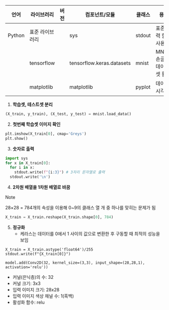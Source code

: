 |언어|라이브러리|버전|컴포넌트/모듈|클래스|용도|
|---|---|---|---|---|---|
|Python|표준 라이브러리||sys|stdout|표준 출력 함수 사용|
||tensorflow||tensorflow.keras.datasets|mnist|MNIST 손글씨 데이터셋 활용|
||matplotlib||matplotlib|pyplot|데이터 시각화|

1. **학습셋, 테스트셋 분리**
```python
(X_train, y_train), (X_test, y_test) = mnist.load_data()
```

2. **첫번째 학습셋 이미지 확인**
```python
plt.imshow(X_train[0], cmap='Greys')
plt.show()
```

3. **숫자로 출력**
```python
import sys
for x in X_train[0]:
  for i in x:
    stdout.write(f"{i:3}") # 3자리 문자열로 출력 
  stdout.write('\n')
```

4. **2차원 배열을 1차원 배열로 바꿈**
> [!NOTE]
> 28×28 = 784개의 속성을 이용해 0~9의 클래스 열 개 중 하나를 맞히는 문제가 됨
```python
X_train = X_train.reshape(X_train.shape[0], 784)
```

5. **정규화**
   - 케라스는 데이터를 0에서 1 사이의 값으로 변환한 후 구동할 때 최적의 성능을 보임
```
X_train = X_train.astype('float64')/255
stdout.write(f"{X_train[0]}")
```



```
model.add(Conv2D(32, kernel_size=(3,3), input_shape=(28,28,1), activation='relu'))
```

- 커널(은닉층)의 수: 32
- 커널 크기: 3x3
- 입력 이미지 크기: 28x28
- 입력 이미지 색상 채널 수: 1(흑백)
- 활성화 함수: relu
